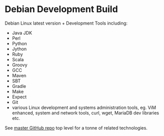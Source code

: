 Debian Development Build
========================

Debian Linux latest version + Development Tools including:

* Java JDK
* Perl
* Python
* Jython
* Ruby
* Scala
* Groovy
* GCC
* Maven
* SBT
* Gradle
* Make
* Expect
* Git
* various Linux development and systems administration tools, eg. ViM enhanced, system and network tools, curl, wget, MariaDB dev libraries etc.

See [master GitHub repo](https://github.com/HariSekhon/Dockerfiles#hari-sekhon-docker) top level for a tonne of related technologies.
